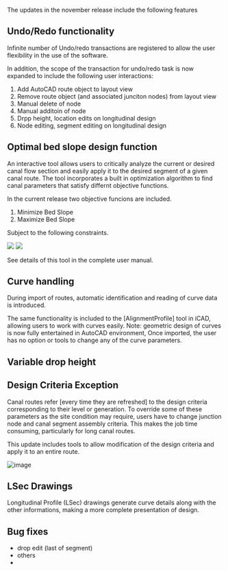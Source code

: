 The updates in the november release include the following features

## Undo/Redo functionality
Infinite number of Undo/redo transactions are registered to allow the user flexibility in the use of the software.

In addition, the scope of the transaction for undo/redo task is now expanded to include the following user interactions:

1. Add AutoCAD route object to layout view
2. Remove route object (and associated junciton nodes) from layout view
3. Manual delete of node
4. Manual additoin of node
5. Drpp height, location edits on longitudinal design
6. Node editing, segment editing on longitudinal design


## Optimal bed slope design function
An interactive tool allows users to critically analyze the current or desired canal flow section and easily apply it to the desired segment of a given canal route. The tool incorporates a built in optimization algorithm to find canal parameters that satisfy differnt objective functions. 

In the current release two objective funcions are included.



1. Minimize Bed Slope
2. Maximize Bed Slope

Subject to the following constraints.

<img src="https://render.githubusercontent.com/render/math?math=v_{min}<=v<=v_{max}">


<img src="https://render.githubusercontent.com/render/math?math=\Tau <= \Tau_{max}">

See details of this tool in the complete user manual.

## Curve handling
During import of routes, automatic identification and reading of curve data is introduced. 

The same functionality is included to the [AlignmentProfile] tool in iCAD, allowing users to work with curves easily.
Note: geometric design of curves is now fully entertained in AutoCAD environment, Once imported, the user has no option or tools to change any of the curve parameters.

## Variable drop height

## Design Criteria Exception
Canal routes refer [every time they are refreshed] to the design criteria corresponding to their level or generation. To override some of these parameters as the site condition may require, users have to change junction node and canal segment assembly criteria. This makes the job time consuming, particularly for long canal routes.

This update includes tools to allow modification of the design criteria and apply it to an entire route.

![image](https://user-images.githubusercontent.com/88286426/140291915-e4ab0ab7-5278-407b-90f8-e8c7810d5f0f.png)

## LSec Drawings
Longitudinal Profile (LSec) drawings generate curve details along with the other informations, making a more complete presentation of design.


## Bug fixes
- drop edit (last of segment)
- others
- 

